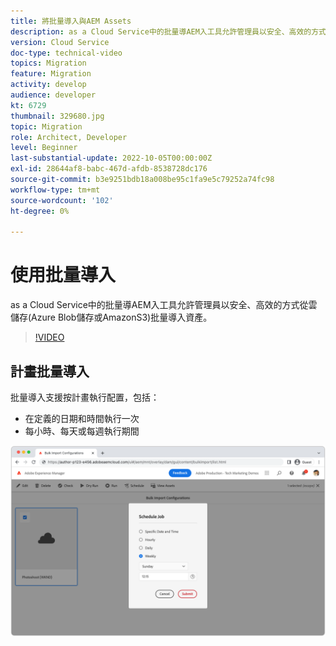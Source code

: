 ```yaml
---
title: 將批量導入與AEM Assets
description: as a Cloud Service中的批量導AEM入工具允許管理員以安全、高效的方式從雲儲存(Azure Blob儲存或AmazonS3)批量導入資產。
version: Cloud Service
doc-type: technical-video
topics: Migration
feature: Migration
activity: develop
audience: developer
kt: 6729
thumbnail: 329680.jpg
topic: Migration
role: Architect, Developer
level: Beginner
last-substantial-update: 2022-10-05T00:00:00Z
exl-id: 28644af8-babc-467d-afdb-8538728dc176
source-git-commit: b3e9251bdb18a008be95c1fa9e5c79252a74fc98
workflow-type: tm+mt
source-wordcount: '102'
ht-degree: 0%

---
```


# 使用批量導入

as a Cloud Service中的批量導AEM入工具允許管理員以安全、高效的方式從雲儲存(Azure Blob儲存或AmazonS3)批量導入資產。

>[!VIDEO](https://video.tv.adobe.com/v/329680?quality=12&learn=on)

## 計畫批量導入

批量導入支援按計畫執行配置，包括：

+ 在定義的日期和時間執行一次
+ 每小時、每天或每週執行期間

![批量導入計畫](./assets/bulk-import/schedule.png)